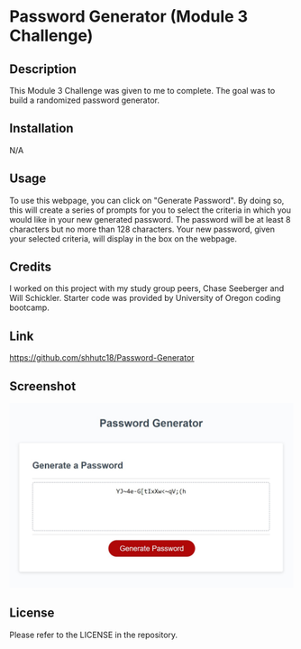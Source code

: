 # Password Generator (Module 3 Challenge)

## Description

This Module 3 Challenge was given to me to complete. The goal was to build a randomized password generator. 

## Installation

N/A

## Usage

To use this webpage, you can click on "Generate Password". By doing so, this will create a series of prompts for you to select the criteria in which you would like in your new generated password. The password will be at least 8 characters but no more than 128 characters. Your new password, given your selected criteria, will display in the box on the webpage.

## Credits

I worked on this project with my study group peers, Chase Seeberger and Will Schickler. Starter code was provided by University of Oregon coding bootcamp.

## Link

https://github.com/shhutc18/Password-Generator

## Screenshot

<img src="assets/images/PasswordGenerator.jpg">

## License

Please refer to the LICENSE in the repository.